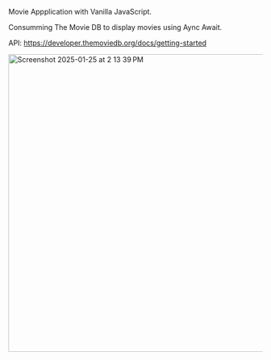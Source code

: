
  Movie Appplication with Vanilla JavaScript.

  Consumming The Movie DB to display movies using Aync Await.

  API: https://developer.themoviedb.org/docs/getting-started



  <img width="590" alt="Screenshot 2025-01-25 at 2 13 39 PM" src="https://github.com/user-attachments/assets/b40a7489-b278-4b1f-9c3a-7417980fbe5b" />

